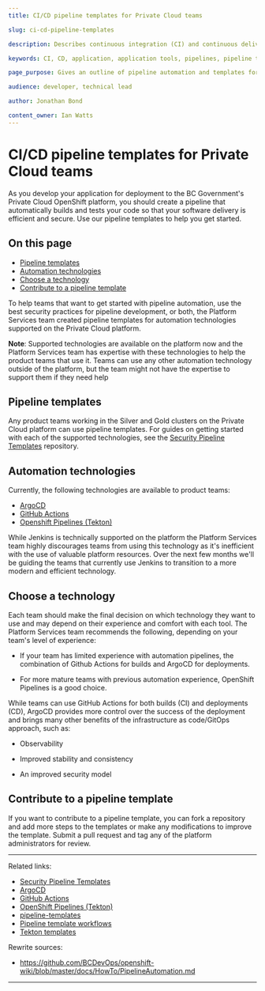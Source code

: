 ```yaml
---
title: CI/CD pipeline templates for Private Cloud teams

slug: ci-cd-pipeline-templates

description: Describes continuous integration (CI) and continuous delivery (CD) pipeline automation and how teams can use it in their applications.

keywords: CI, CD, application, application tools, pipelines, pipeline templates

page_purpose: Gives an outline of pipeline automation and templates for teams that want to use them or contribute to them.

audience: developer, technical lead

author: Jonathan Bond

content_owner: Ian Watts
---
```


# CI/CD pipeline templates for Private Cloud teams

As you develop your application for deployment to the BC Government's Private Cloud OpenShift platform, you should create a pipeline that automatically builds and tests your code so that your software delivery is efficient and secure. Use our pipeline templates to help you get started.

## On this page
- [Pipeline templates](#pipeline-templates)
- [Automation technologies](#automation-technologies)
- [Choose a technology](#choose-technology)
- [Contribute to a pipeline template](#contribution)

To help teams that want to get started with pipeline automation, use the best security practices for pipeline development, or both, the Platform Services team created pipeline templates for automation technologies supported on the Private Cloud platform.

**Note**: Supported technologies are available on the platform now and the Platform Services team has expertise with these technologies to help the product teams that use it. Teams can use any other automation technology outside of the platform, but the team might not have the expertise to support them if they need help

## Pipeline templates<a name="pipeline-templates"></a>

Any product teams working in the Silver and Gold clusters on the Private Cloud platform can use pipeline templates. For guides on getting started with each of the supported technologies, see the [Security Pipeline Templates](https://github.com/bcgov/security-pipeline-templates) repository.

## Automation technologies<a name="automation-technologies"></a>

Currently, the following technologies are available to product teams:
- [ArgoCD](https://github.com/BCDevOps/openshift-wiki/blob/b1a4e6db91932fd3f29705a5c8ee44983abf8763/docs/ArgoCD/argocd_info.md)
- [GitHub Actions](https://github.com/bcgov/security-pipeline-templates/tree/main/.github/workflows)
- [Openshift Pipelines (Tekton)](https://github.com/bcgov/security-pipeline-templates/tree/main/tekton)

While Jenkins is technically supported on the platform the Platform Services team highly discourages teams from using this technology as it's inefficient with the use of valuable platform resources. Over the next few months we'll be guiding the teams that currently use Jenkins to transition to a more modern and efficient technology.

## Choose a technology<a name="choose-technology"></a>

Each team should make the final decision on which technology they want to use and may depend on their experience and comfort with each tool. The Platform Services team recommends the following, depending on your team's level of experience:

- If your team has limited experience with automation pipelines, the combination of Github Actions for builds and ArgoCD for deployments.

- For more mature teams with previous automation experience, OpenShift Pipelines is a good choice.

While teams can use GitHub Actions for both builds (CI) and deployments (CD), ArgoCD provides more control over the success of the deployment and brings many other benefits of the infrastructure as code/GitOps approach, such as:

- Observability

- Improved stability and consistency

- An improved security model

## Contribute to a pipeline template<a name="contribution"></a>

If you want to contribute to a pipeline template, you can fork a repository and add more steps to the templates or make any modifications to improve the template. Submit a pull request and tag any of the platform administrators for review.

---
Related links:
* [Security Pipeline Templates](https://github.com/bcgov/security-pipeline-templates)
* [ArgoCD](https://github.com/BCDevOps/openshift-wiki/blob/b1a4e6db91932fd3f29705a5c8ee44983abf8763/docs/ArgoCD/argocd_info.md)
* [GitHub Actions](https://github.com/bcgov/security-pipeline-templates/tree/main/.github/workflows)
* [OpenShift Pipelines (Tekton)](https://github.com/bcgov/security-pipeline-templates/tree/main/tekton)
* [pipeline-templates](https://github.com/bcgov/pipeline-templates)
* [Pipeline template workflows](https://github.com/bcgov/pipeline-templates/tree/main/.github/workflows)
* [Tekton templates](https://github.com/bcgov/pipeline-templates/tree/main/tekton)

Rewrite sources:
* https://github.com/BCDevOps/openshift-wiki/blob/master/docs/HowTo/PipelineAutomation.md
---
